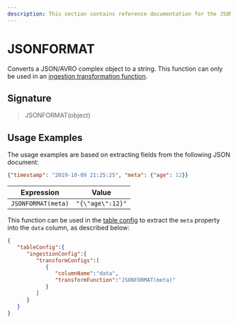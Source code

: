 ```yaml
---
description: This section contains reference documentation for the JSONFORMAT function.
---
```


# JSONFORMAT

Converts a JSON/AVRO complex object to a string. This function can only be used in an [ingestion transformation function](../../developers/advanced/ingestion-level-transformations.md).

## Signature

> JSONFORMAT(object)

## Usage Examples

The usage examples are based on extracting fields from the following JSON document:

```json
{"timestamp": "2019-10-09 21:25:25", "meta": {"age": 12}}
```

| Expression         | Value            |
| ------------------ | ---------------- |
| `JSONFORMAT(meta)` | `"{\"age\":12}"` |

This function can be used in the [table config](../table.md) to extract the `meta` property into the `data` column, as described below:

```json
{
   "tableConfig":{
      "ingestionConfig":{
         "transformConfigs":[
            {
               "columnName":"data",
               "transformFunction":"JSONFORMAT(meta)"
            }
         ]
      }
   }
}
```
